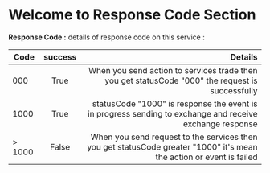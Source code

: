 # Welcome to Response Code Section

**Response Code :** details of response code on this service : 


| Code           | success       | Details                                                                                                             |
| -------------  |:-------------:| -------------------------------------------------------------------------------------------------------------------:|
| 000            | True          | When you send action to services trade then you get statusCode "000" the request is successfully                    |
| 1000           | True          | statusCode "1000" is response the event is in progress sending to exchange and receive exchange response            |
| > 1000         | False         | When you send request to the services then you get statusCode greater "1000" it's mean the action or event is failed|
